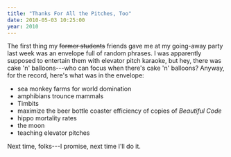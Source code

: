 ```yaml
---
title: "Thanks For All the Pitches, Too"
date: 2010-05-03 10:25:00
year: 2010
---
```

The first thing my <span style="text-decoration: line-through;">former students</span> friends gave me at my going-away party last week was an envelope full of random phrases. I was apparently supposed to entertain them with elevator pitch karaoke, but hey, there was cake 'n' balloons---who can focus when there's cake 'n' balloons? Anyway, for the record, here's what was in the envelope:
<ul>
	<li>sea monkey farms for world domination</li>
	<li>amphibians trounce mammals</li>
	<li>Timbits</li>
	<li>maximize the beer bottle coaster efficiency of copies of <em>Beautiful Code</em></li>
	<li>hippo mortality rates</li>
	<li>the moon</li>
	<li>teaching elevator pitches</li>
</ul>
Next time, folks---I promise, next time I'll do it.
